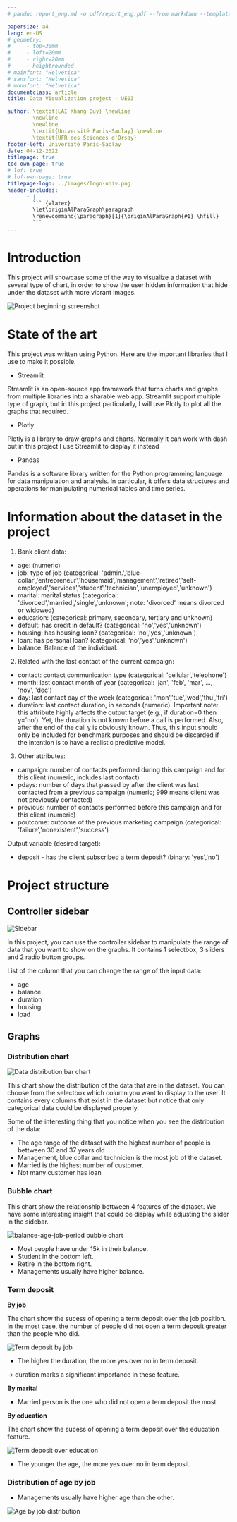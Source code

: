 ```yaml
---
# pandoc report_eng.md -o pdf/report_eng.pdf --from markdown --template eisvogel.tex --listings --pdf-engine=xelatex --toc --number-sections

papersize: a4
lang: en-US
# geometry:
#     - top=30mm
#     - left=20mm
#     - right=20mm
#     - heightrounded
# mainfont: "Helvetica"
# sansfont: "Helvetica"
# monofont: "Helvetica"
documentclass: article
title: Data Visualization project - UE03

author: \textbf{LAI Khang Duy} \newline
        \newline
        \newline
        \textit{Université Paris-Saclay} \newline 
        \textit{UFR des Sciences d'Orsay}
footer-left: Université Paris-Saclay
date: 04-12-2022
titlepage: true
toc-own-page: true
# lof: true
# lof-own-page: true
titlepage-logo: ../images/logo-univ.png
header-includes: 
      - |
        ``` {=latex}
        \let\originAlParaGraph\paragraph
        \renewcommand{\paragraph}[1]{\originAlParaGraph{#1} \hfill}
        ```
...
```


# Introduction

This project will showcase some of the way to visualize a dataset with several type of chart, in order to show the user hidden information that hide under the dataset with more vibrant images.

![Project beginning screenshot](/Users/laiduy98/Documents/UPS/UE03-Visualization/projet-visualization/images/screenshot_readme.jpeg)

<!-- images/screenshot_readme.jpeg -->

# State of the art

This project was written using Python. Here are the important libraries that I use to make it possible.

- Streamlit

Streamlit is an open-source app framework that turns charts and graphs from multiple libraries into a sharable web app. Streamlit support multiple type of graph, but in this project particularly, I will use Plotly to plot all the graphs that required.

- Plotly

Plotly is a library to draw graphs and charts. Normally it can work with dash but in this project I use Streamlit to display it instead

- Pandas

Pandas is a software library written for the Python programming language for data manipulation and analysis. In particular, it offers data structures and operations for manipulating numerical tables and time series.

# Information about the dataset in the project

1. Bank client data:

- age: (numeric)
- job: type of job (categorical: 'admin.','blue-collar','entrepreneur','housemaid','management','retired','self-employed','services','student','technician','unemployed','unknown')
- marital: marital status (categorical: 'divorced','married','single','unknown'; note: 'divorced' means divorced or widowed)
- education: (categorical: primary, secondary, tertiary and unknown)
- default: has credit in default? (categorical: 'no','yes','unknown')
- housing: has housing loan? (categorical: 'no','yes','unknown')
- loan: has personal loan? (categorical: 'no','yes','unknown')
- balance: Balance of the individual.

2. Related with the last contact of the current campaign:
- contact: contact communication type (categorical: 'cellular','telephone')
- month: last contact month of year (categorical: 'jan', 'feb', 'mar', ..., 'nov', 'dec')
- day: last contact day of the week (categorical: 'mon','tue','wed','thu','fri')
- duration: last contact duration, in seconds (numeric). Important note: this attribute highly affects the output target (e.g., if duration=0 then y='no'). Yet, the duration is not known before a call is performed. Also, after the end of the call y is obviously known. Thus, this input should only be included for benchmark purposes and should be discarded if the intention is to have a realistic predictive model.

3. Other attributes:
- campaign: number of contacts performed during this campaign and for this client (numeric, includes last contact)
- pdays: number of days that passed by after the client was last contacted from a previous campaign (numeric; 999 means client was not previously contacted)
- previous: number of contacts performed before this campaign and for this client (numeric)
- poutcome: outcome of the previous marketing campaign (categorical: 'failure','nonexistent','success')

Output variable (desired target):
- deposit - has the client subscribed a term deposit? (binary: 'yes','no')


# Project structure

## Controller sidebar

![Sidebar](../images/sidebar.png)

In this project, you can use the controller sidebar to manipulate the range of data that you want to show on the graphs. It contains 1 selectbox, 3 sliders and 2 radio button groups.

List of the column that you can change the range of the input data:

- age
- balance
- duration
- housing
- load

## Graphs


### Distribution chart

![Data distribution bar chart](../images/distribution.png)

This chart show the distribution of the data that are in the dataset. You can choose from the selectbox which column you want to display to the user. It contains every columns that exist in the dataset but notice that only categorical data could be displayed properly.

Some of the interesting thing that you notice when you see the distribution of the data:

- The age range of the dataset with the highest number of people is bettween 30 and 37 years old
- Management, blue collar and technicien is the most job of the dataset.
- Married is the highest number of customer.
- Not many customer has loan


### Bubble chart

This chart show the relationship bettween 4 features of the dataset. We have some interesting insight that could be display while adjusting the slider in the sidebar.

![balance-age-job-period bubble chart](../images/bubble.png)

- Most people have under 15k in their balance.
- Student in the bottom left.
- Retire in the bottom right.
- Managements usually have higher balance.

### Term deposit 

**By job**

The chart show the sucess of opening a term deposit over the job position. In the most case, the number of people did not open a term deposit greater than the people who did.

![Term deposit by job](../images/deposit_by_job.png)

- The higher the duration, the more yes over no in term deposit.

-> duration marks a significant importance in these feature.

**By marital**

- Married person is the one who did not open a term deposit the most

**By education**

The chart show the sucess of opening a term deposit over the education feature.

![Term deposit over education](../images/deposit_by_edu.png)

- The younger the age, the more yes over no in term deposit.


### Distribution of age by job

- Managements usually have higher age than the other.

![Age by job distribution](../images/box.png)